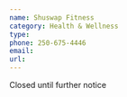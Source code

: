 ```yaml
---
name: Shuswap Fitness
category: Health & Wellness
type: 
phone: 250-675-4446
email: 
url: 
---
```


Closed until further notice